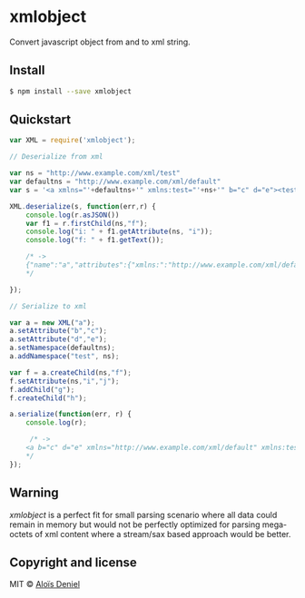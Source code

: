 # xmlobject

Convert javascript object from and to xml string.

## Install

```sh
$ npm install --save xmlobject
```

## Quickstart

```js
var XML = require('xmlobject');

// Deserialize from xml

var ns = "http://www.example.com/xml/test"
var defaultns = "http://www.example.com/xml/default"
var s = '<a xmlns="'+defaultns+'" xmlns:test="'+ns+'" b="c" d="e"><test:f test:i="j">g<h /></test:f></a>';

XML.deserialize(s, function(err,r) {
    console.log(r.asJSON())
    var f1 = r.firstChild(ns,"f");
    console.log("i: " + f1.getAttribute(ns, "i"));
    console.log("f: " + f1.getText());

    /* ->
    {"name":"a","attributes":{"xmlns:":"http://www.example.com/xml/default","xmlns":"http://www.example.com/xml/default","xmlns:test":"http://www.example.com/xml/test","b":"c","d":"e"},"namespaces":[{"prefix":"","value":"http://www.example.com/xml/default"},{"prefix":"test","value":"http://www.example.com/xml/test"}],"children":[{"name":"test:f","attributes":{"test:i":"j"},"namespaces":[],"children":["g",{"name":"h","attributes":{},"namespaces":[],"children":[]}]}]}
    */

});

// Serialize to xml

var a = new XML("a");
a.setAttribute("b","c");
a.setAttribute("d","e");
a.setNamespace(defaultns);
a.addNamespace("test", ns);

var f = a.createChild(ns,"f");
f.setAttribute(ns,"i","j");
f.addChild("g");
f.createChild("h");

a.serialize(function(err, r) {
    console.log(r);

     /* ->
    <a b="c" d="e" xmlns="http://www.example.com/xml/default" xmlns:test="http://www.example.com/xml/test"><test:f test:i="j">g<h /></test:f></a>
    */
});
```

## Warning

*xmlobject* is a perfect fit for small parsing scenario where all data could remain in memory but would not be perfectly optimized for parsing mega-octets of xml content where a stream/sax based approach would be better.

## Copyright and license

MIT © [Aloïs Deniel](http://aloisdeniel.github.io)